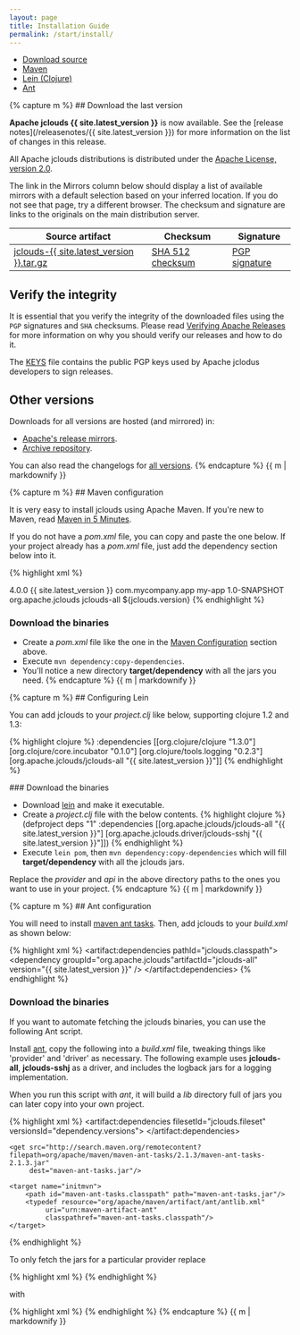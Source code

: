 ```yaml
---
layout: page
title: Installation Guide
permalink: /start/install/
---
```


<ul class="nav nav-tabs">
  <li class="active"><a href="#download" data-toggle="tab">Download source</a></li>
  <li><a href="#maven" data-toggle="tab">Maven</a></li>
  <li><a href="#lein" data-toggle="tab">Lein (Clojure)</a></li>
  <li><a href="#ant" data-toggle="tab">Ant</a></li>
</ul>

<div class="tab-content">

<div class="tab-pane fade in active" id="download">
{% capture m %}
## Download the last version

**Apache jclouds {{ site.latest_version }}** is now available. See the [release notes](/releasenotes/{{ site.latest_version }}) for more information on the list of changes in this release.

All Apache jclouds distributions is distributed under the [Apache License, version 2.0](https://www.apache.org/licenses/LICENSE-2.0.html).

The link in the Mirrors column below should display a list of available mirrors with a default selection based on your inferred location. If you do not see that page, try a different browser. The checksum and signature are links to the originals on the main distribution server.

<table class="table table-striped table-hover">
<thead>
<tr>
    <th>Source artifact</th>
    <th>Checksum</th>
    <th>Signature</th>
</tr>
</thead>
<tbody>
<tr>
    <td><a href="https://www.apache.org/dyn/closer.lua/jclouds/{{ site.latest_version }}/jclouds-{{ site.latest_version }}-source-release.tar.gz">jclouds-{{ site.latest_version }}.tar.gz</a></td>
    <td><a href="https://www.apache.org/dist/jclouds/{{ site.latest_version }}/jclouds-{{ site.latest_version }}-source-release.tar.gz.sha512">SHA 512 checksum</td>
    <td><a href="https://www.apache.org/dist/jclouds/{{ site.latest_version }}/jclouds-{{ site.latest_version }}-source-release.tar.gz.asc">PGP signature</td>
</tr>
</tbody>
</table>

## Verify the integrity

It is essential that you verify the integrity of the downloaded files using the `PGP` signatures and `SHA` checksums. Please read [Verifying Apache Releases](https://www.apache.org/info/verification.html) for more information on why you should verify our releases and how to do it.

The [KEYS](https://www.apache.org/dist/jclouds/KEYS) file contains the public PGP keys used by Apache jclodus developers to sign releases.

## Other versions
Downloads for all versions are hosted (and mirrored) in:

* [Apache's release mirrors](https://www.apache.org/dyn/closer.cgi/jclouds/).
* [Archive repository](https://archive.apache.org/dist/jclouds/).

You can also read the changelogs for [all versions](/releasenotes).
{% endcapture %}
{{ m | markdownify }}
</div>

<div class="tab-pane fade" id="maven">
{% capture m %}
## Maven configuration

It is very easy to install jclouds using Apache Maven. If you're new to Maven, read <a href="http://maven.apache.org/guides/getting-started/maven-in-five-minutes.html">Maven in 5 Minutes</a>.

If you do not have a *pom.xml* file, you can copy and paste the one below. If your project already has a *pom.xml* file, just add the dependency section below into it.

{% highlight xml %}
<?xml version="1.0" encoding="UTF-8"?>
<project xmlns="http://maven.apache.org/POM/4.0.0" xmlns:xsi="http://www.w3.org/2001/XMLSchema-instance" xsi:schemaLocation="http://maven.apache.org/POM/4.0.0 http://maven.apache.org/xsd/maven-4.0.0.xsd">
  <modelVersion>4.0.0</modelVersion>
  <properties>
    <jclouds.version>{{ site.latest_version }}</jclouds.version>
  </properties>
  <groupId>com.mycompany.app</groupId>
  <artifactId>my-app</artifactId>
  <version>1.0-SNAPSHOT</version>
  <dependencies>
    <dependency>
        <groupId>org.apache.jclouds</groupId>
        <artifactId>jclouds-all</artifactId>
        <version>${jclouds.version}</version>
      </dependency>
  </dependencies>
</project>
{% endhighlight %}

### Download the binaries

* Create a *pom.xml* file like the one in the <a href="#maven">Maven Configuration</a> section above.
* Execute `mvn dependency:copy-dependencies`.
* You'll notice a new directory **target/dependency** with all the jars you need.
{% endcapture %}
{{ m | markdownify }}
</div>

<div class="tab-pane fade" id="lein">
{% capture m %}
## Configuring Lein

You can add jclouds to your *project.clj* like below, supporting clojure 1.2 and 1.3:

{% highlight clojure %}
:dependencies [[org.clojure/clojure "1.3.0"]
               [org.clojure/core.incubator "0.1.0"]
               [org.clojure/tools.logging "0.2.3"]
               [org.apache.jclouds/jclouds-all "{{ site.latest_version }}"]]
{% endhighlight %}

### Download the binaries

* Download [lein](https://github.com/technomancy/leiningen/raw/stable/bin/lein) and make it executable.
* Create a *project.clj* file with the below contents.
{% highlight clojure %}
(defproject deps "1" :dependencies [[org.apache.jclouds/jclouds-all "{{ site.latest_version }}"] [org.apache.jclouds.driver/jclouds-sshj "{{ site.latest_version }}"]])
{% endhighlight %}
* Execute `lein pom`, then `mvn dependency:copy-dependencies` which will fill **target/dependency** with all the jclouds jars.

Replace the *provider* and *api* in the above directory paths to the ones you want to use in your project.
{% endcapture %}
{{ m | markdownify }}
</div>

<div class="tab-pane fade" id="ant">
{% capture m %}
## Ant configuration

You will need to install [maven ant tasks](http://maven.apache.org/ant-tasks/index.html).
Then, add jclouds to your *build.xml* as shown below:

{% highlight xml %}
<artifact:dependencies pathId="jclouds.classpath">
    <dependency groupId="org.apache.jclouds"artifactId="jclouds-all" version="{{ site.latest_version }}" />
</artifact:dependencies>
{% endhighlight %}

### Download the binaries

If you want to automate fetching the jclouds binaries, you can use the following Ant script.

Install [ant](http://ant.apache.org/), copy the following into a *build.xml* file, tweaking things like 'provider' and 'driver' as necessary. The following example uses **jclouds-all**, **jclouds-sshj** as a driver, and includes the logback jars for a logging implementation.

When you run this script with *ant*, it will build a *lib* directory full of jars you can later copy into your own project.

{% highlight xml %}
<project default="sync-lib" xmlns:artifact="urn:maven-artifact-ant" >
    <target name="sync-lib" depends="initmvn">
        <delete dir="lib" />
        <mkdir dir="lib" />
        <artifact:dependencies filesetId="jclouds.fileset" versionsId="dependency.versions">
            <dependency groupId="org.apache.jclouds" artifactId="jclouds-all" version="{{ site.latest_version }}" />
            <dependency groupId="org.apache.jclouds.driver" artifactId="jclouds-sshj" version="{{ site.latest_version }}" />
            <dependency groupId="ch.qos.logback" artifactId="logback-classic" version="[1.0.9,)" />
        </artifact:dependencies>
        <copy todir="lib" verbose="true">
        <fileset refid="jclouds.fileset"/>
            <mapper type="flatten" />
        </copy>
    </target>

    <get src="http://search.maven.org/remotecontent?filepath=org/apache/maven/maven-ant-tasks/2.1.3/maven-ant-tasks-2.1.3.jar"
         dest="maven-ant-tasks.jar"/>

    <target name="initmvn">
        <path id="maven-ant-tasks.classpath" path="maven-ant-tasks.jar"/>
        <typedef resource="org/apache/maven/artifact/ant/antlib.xml"
             uri="urn:maven-artifact-ant"
             classpathref="maven-ant-tasks.classpath"/>
    </target>
</project>
{% endhighlight %}

To only fetch the jars for a particular provider replace

{% highlight xml %}
      <dependency groupId="org.apache.jclouds" artifactId="jclouds-all" version="{{ site.latest_version }}" />
{% endhighlight %}

with

{% highlight xml %}
      <dependency groupId="org.apache.jclouds.provider" artifactId="the-provider-id" version="{{ site.latest_version }}" />
{% endhighlight %}
{% endcapture %}
{{ m | markdownify }}
</div>

</div>
